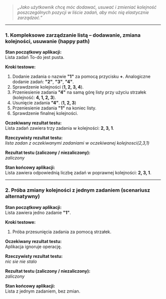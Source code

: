 > _„Jako użytkownik chcę móc dodawać, usuwać i zmieniać kolejność poszczególnych pozycji w liście zadań, aby móc nią elastycznie zarządzać.”_

---

### **1. Kompleksowe zarządzanie listą – dodawanie, zmiana kolejności, usuwanie (happy path)**

**Stan początkowy aplikacji:**  
Lista zadań To-do jest pusta.

**Kroki testowe:**
1. Dodanie zadania o nazwie **"1"** za pomocą przycisku **+**. Analogiczne dodanie zadań: **"2"**, **"3"**, **"4"**.
2. Sprawdzenie kolejności (**1, 2, 3, 4**).
3. Przeniesienie zadania **"4"** na samą górę listy przy użyciu strzałek (kolejność: **4, 1, 2, 3**).
4. Usunięcie zadania **"4"**. (**1, 2, 3**)
5. Przeniesienie zadania **"1"** na koniec listy.
6. Sprawdzenie finalnej kolejności.

**Oczekiwany rezultat testu:**  
Lista zadań zawiera trzy zadania w kolejności: **2, 3, 1**.

**Rzeczywisty rezultat testu:**  
*lista zadan z oczekiwanymi zadaniami w oczekiwanej kolejnosci(2,3,1)*

**Rezultat testu (zaliczony / niezaliczony):**  
*zaliczony*

**Stan końcowy aplikacji:**  
Lista zawiera odpowiednią liczbę zadań w poprawnej kolejności: **2, 3, 1**.

---

### **2. Próba zmiany kolejności z jednym zadaniem (scenariusz alternatywny)**

**Stan początkowy aplikacji:**  
Lista zawiera jedno zadanie **"1"**.

**Kroki testowe:**
1. Próba przesunięcia zadania za pomocą strzałek.

**Oczekiwany rezultat testu:**  
Aplikacja ignoruje operację.

**Rzeczywisty rezultat testu:**  
*nic sie nie stalo*

**Rezultat testu (zaliczony / niezaliczony):**  
*zaliczony*

**Stan końcowy aplikacji:**  
Lista z jednym zadaniem, bez zmian.
